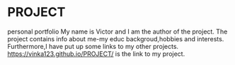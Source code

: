 # PROJECT
personal portfolio
My name is Victor and I am the author of the project.
The project contains info about me-my educ backgroud,hobbies and interests.
Furthermore,I have put up some links to my other projects.
https://vinka123.github.io/PROJECT/ is the link to my project.
